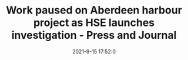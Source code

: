 ---
"title": "Work paused on Aberdeen harbour project as HSE launches investigation - Press and Journal"
"date": "2021-9-15 17:52:0"
"feed_name": "GOOGLENEWSCONSTRUCTION"
"feed_website": "https://news.google.com/search?q=construction%2Bincident&hl=en-US&gl=US&ceid=US:en"
"feed_rss": "https://news.google.com/rss/search?q=construction%2Bincident&hl=en-US&gl=US&ceid=US:en"
"link": "https://www.pressandjournal.co.uk/fp/news/aberdeen/3472178/work-paused-on-aberdeen-harbour-project-as-hse-launches-investigation-following-accident/"
"file": "_posts/2021-1-1-f14180e5240818096469ab75867638f2f46a3004.md"
"accident": "0"
"drilling": "0"
---